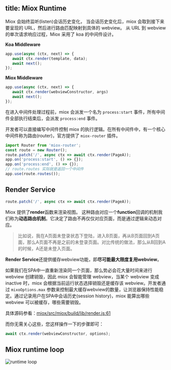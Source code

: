 title: Miox Runtime
---

Miox 会始终监听(listen)会话历史变化，
当会话历史变化后，miox 会取到接下来要呈现的 URL，然后进行路由匹配映射到具体的 webview。
从 URL 到 webview 的单次请求响应过程，Miox 采用了 koa 的中间件设计。

**Koa Middleware**

```javascript
app.use(async (ctx, next) => {
   await ctx.render(template, data);
   await next();
});
```

**Miox Middleware**

```javascript
app.use(async (ctx, next) => {
   await ctx.render(webviewConstructor, args)
   await next();
});
```

在进入中间件处理过程前，miox 会派发一个名为 `process:start` 事件，所有中间件全部执行结束后，会派发 `process:end` 事件。

开发者可以直接编写中间件控制 miox 的执行逻辑。在所有中间件中，有一个核心中间件称为路由(router)，官方提供了 `miox-router` 插件。

```javascript
import Router from 'miox-router';
const route = new Router();
route.patch('/', async ctx => await ctx.render(PageA));
app.on('process:start', () => {});
app.on('process:end', () => {});
// route.routes 实际就是返回一个中间件
app.use(route.routes());
```

## Render Service

```javascript
route.patch('/', async ctx => await ctx.render(PageA));
```

Miox 提供了**render**函数来渲染视图。
这种路由对应一个**function**回调的机制我们称为**动态路由机制**。它决定了路由不再仅仅对应页面，而是通过逻辑来动态对应。

> 比如说，我在A页面未登录状态下登陆，进入B页面，再从B页面回到A页面，那么A页面不再是之前的未登录页面。对比传统的做法，那么从B回到A的时候，A还是未登入页面。

**Render Service**还提供缓存webview功能，即**尽可能最大限度复用webview**。

如果我们在SPA中一直重新渲染同一个页面，那么势必会花大量时间来进行 webview 创建销毁，因此 miox 会智能管理 webview，当某个 webview 变成 inactive 时，miox 会根据当前运行状态选择销毁还是缓存该 webview。开发者通过 `mixoOptions.max` 参数来控制最大缓存webview的数量，让浏览器保持性能稳定。通过记录用户在SPA中会话历史(session history)，miox 能算出哪些 webview 可以被缓存，哪些需要销毁。

具体源码参看：[miox/src/miox/build/lib/render.js:61](https://github.com/51nb/miox/blob/master/src/miox/src/lib/render.js#L61)

而你无需关心这些，您这样操作一下的步骤即可：

```javascript
await ctx.render(webviewConstructor, options);
```

## Miox runtime loop

![runtime loop](https://pic.51zhangdan.com/u51/storage/cc/cf3f57a2-cf7c-ff70-0a90-9aea331f38dc.png)




